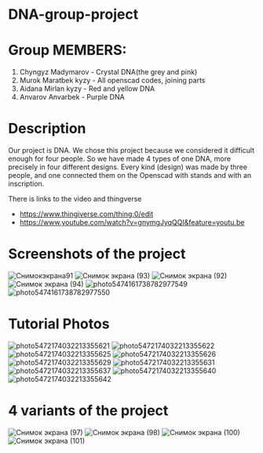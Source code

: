 # DNA-group-project

# Group MEMBERS:
1) Chyngyz Madymarov - Crystal DNA(the grey and pink)
2) Murok Maratbek kyzy - All openscad codes, joining parts
3) Aidana Mirlan kyzy - Red and yellow DNA
4) Anvarov Anvarbek - Purple DNA

# Description 
Our project is DNA. We chose this project because we considered it difficult enough for four people. So we have made 4 types of one DNA, more precisely in four different designs. Every kind (design) was made by three people, and one connected them on the Openscad with stands and with an inscription. 

There is links to the video and thingverse 
- https://www.thingiverse.com/thing:0/edit
- https://www.youtube.com/watch?v=gnymgJyqQQI&feature=youtu.be

# Screenshots of the project
![Снимокэкрана91](https://user-images.githubusercontent.com/49513497/77829722-32afef00-714e-11ea-8bbe-50378d4b71e8.png)
![Снимок экрана (93)](https://user-images.githubusercontent.com/49513497/77829823-ad790a00-714e-11ea-8d5f-34a8ef7cd974.png)
![Снимок экрана (92)](https://user-images.githubusercontent.com/49513497/77829851-dbf6e500-714e-11ea-95cb-cc9ddac75b19.png)
![Снимок экрана (94)](https://user-images.githubusercontent.com/49513497/77829854-e1ecc600-714e-11ea-909c-0a76aa6ef11f.png)
![photo5474161738782977549](https://user-images.githubusercontent.com/49513497/77830054-fb424200-714f-11ea-8584-f4ee030c77d4.jpg)
![photo5474161738782977550](https://user-images.githubusercontent.com/49513497/77830093-52481700-7150-11ea-9a83-28f96a1ba9ec.jpg)

# Tutorial Photos

![photo5472174032213355621](https://user-images.githubusercontent.com/49513497/77830366-2463d200-7152-11ea-932b-24d6dd56b36b.jpg)
![photo5472174032213355622](https://user-images.githubusercontent.com/49513497/77830368-2594ff00-7152-11ea-9291-7e822adbc1ac.jpg)
![photo5472174032213355625](https://user-images.githubusercontent.com/49513497/77830370-26c62c00-7152-11ea-9dac-8d231a5e9a0e.jpg)
![photo5472174032213355626](https://user-images.githubusercontent.com/49513497/77830375-288fef80-7152-11ea-845e-f351f39f8279.jpg)
![photo5472174032213355629](https://user-images.githubusercontent.com/49513497/77830377-2b8ae000-7152-11ea-853b-d4c06701a4d0.jpg)
![photo5472174032213355631](https://user-images.githubusercontent.com/49513497/77830379-2e85d080-7152-11ea-8e6e-a8b610728740.jpg)
![photo5472174032213355637](https://user-images.githubusercontent.com/49513497/77830385-32b1ee00-7152-11ea-99b1-5d746cc148f9.jpg)
![photo5472174032213355640](https://user-images.githubusercontent.com/49513497/77830387-347bb180-7152-11ea-8624-1ed1821214dc.jpg)
![photo5472174032213355642](https://user-images.githubusercontent.com/49513497/77830352-11e99880-7152-11ea-8986-e19ec992085f.jpg)

# 4 variants of the project
![Снимок экрана (97)](https://user-images.githubusercontent.com/49513497/77830421-7efd2e00-7152-11ea-86d2-6f4e05786ea6.png)
![Снимок экрана (98)](https://user-images.githubusercontent.com/49513497/77830422-7f95c480-7152-11ea-8424-a32f1e75ee32.png)
![Снимок экрана (100)](https://user-images.githubusercontent.com/49513497/77830423-815f8800-7152-11ea-892d-67962136201e.png)
![Снимок экрана (101)](https://user-images.githubusercontent.com/49513497/77830424-8290b500-7152-11ea-8e91-bcbb95f80476.png)
